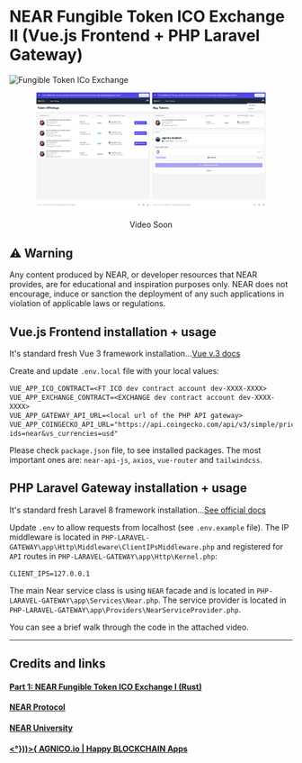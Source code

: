 # NEAR Fungible Token ICO Exchange II (Vue.js Frontend + PHP Laravel Gateway)

![Fungible Token ICo Exchange](https://github.com/AGNICO/near-ncd-I-ico-exchange-rs/blob/master/docs/ncd-1.png)

<p align="center">
  <img src="https://github.com/AGNICO/near-ncd-II-ico-exchange-vue-php/blob/master/docs/fe-2.png" width="40%" />
  <img src="https://github.com/AGNICO/near-ncd-II-ico-exchange-vue-php/blob/master/docs/fe-1.png" width="40%" />
</p>

<p align="center">
Video Soon
</p>

## ⚠️ Warning

Any content produced by NEAR, or developer resources that NEAR provides, are for educational and inspiration purposes only. NEAR does not encourage, induce or sanction the deployment of any such applications in violation of applicable laws or regulations.

## Vue.js Frontend installation + usage

It's standard fresh Vue 3 framework installation...[Vue v.3 docs](https://v3.vuejs.org/guide/installation.html)

Create and update `.env.local` file with your local values:

    VUE_APP_ICO_CONTRACT=<FT ICO dev contract account dev-XXXX-XXXX>
    VUE_APP_EXCHANGE_CONTRACT=<EXCHANGE dev contract account dev-XXXX-XXXX>
    VUE_APP_GATEWAY_API_URL=<local url of the PHP API gateway>
    VUE_APP_COINGECKO_API_URL="https://api.coingecko.com/api/v3/simple/price?ids=near&vs_currencies=usd"

Please check `package.json` file, to see installed packages. The most important ones are: `near-api-js`, `axios`, `vue-router` and `tailwindcss`.

## PHP Laravel Gateway installation + usage

It's standard fresh Laravel 8 framework installation...[See official docs](https://laravel.com/docs/8.x)

Update `.env` to allow requests from localhost (see `.env.example` file). The IP middleware is located in `PHP-LARAVEL-GATEWAY\app\Http\Middleware\ClientIPsMiddleware.php` and registered for `API` routes in `PHP-LARAVEL-GATEWAY\app\Http\Kernel.php`:

    CLIENT_IPS=127.0.0.1

The main Near service class is using `NEAR` facade and is located in `PHP-LARAVEL-GATEWAY\app\Services\Near.php`. The service provider is located in `PHP-LARAVEL-GATEWAY\app\Providers\NearServiceProvider.php`.

You can see a brief walk through the code in the attached video.

---

## Credits and links

#### [Part 1: NEAR Fungible Token ICO Exchange I (Rust)](https://github.com/AGNICO/near-ncd-I-ico-exchange-rs)

#### [NEAR Protocol](https://near.org)

#### [NEAR University](https://near.university)

#### [<°}))>{ AGNICO.io | Happy BLOCKCHAIN Apps](https://agnico.io)
